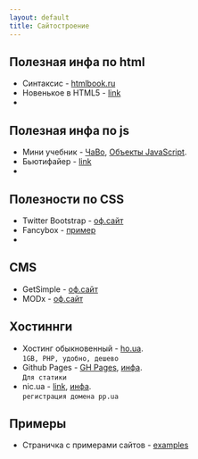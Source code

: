 ```yaml
---
layout: default
title: Сайтостроение
---
```


## Полезная инфа по html
* Синтаксис - [htmlbook.ru](http://htmlbook.ru/html)
* Новенькое в HTML5 - [link](#)
* 

## Полезная инфа по js
* Мини учебник - 
[ЧаВо](http://xpoint.ru/forums/programming/javascript/misc/faq.xhtml#750), 
[Объекты JavaScript](http://citforum.ru/internet/javascript/jsobject.shtml#11).
* Бьютифайер - [link](https://beautifier.io/)
* 

## Полезности по CSS
* Twitter Bootstrap - [оф.сайт](https://getbootstrap.com/)
* Fancybox - [пример](https://www.raytac.com/product/ins.php?index_id=31)
* 

## CMS
* GetSimple - [оф.сайт](https://getsimplecms.ru/samaya-prostaya-cms/ustanovka-getsimple-cms/)
* MODx - [оф.сайт](https://modx.ru/)

## Хостиннги
* Хостинг обыкновенный - [ho.ua](http://ho.ua).  
`1GB, PHP, удобно, дешево`
* Github Pages - [GH Pages](http://pages.github.com), [инфа](#).  
`Для статики`
* nic.ua - [link](http://nic.ua), [инфа](#).  
`регистрация домена pp.ua`

## Примеры
* Страничка с примерами сайтов - [examples](./site/examples.html)
